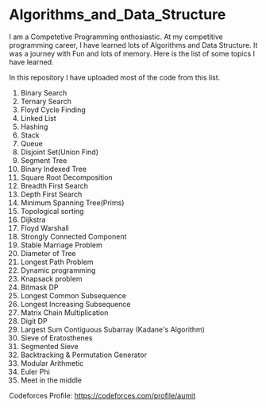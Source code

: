 # Algorithms_and_Data_Structure

I am a Competetive Programming enthosiastic. At my competitive programming career, I have learned lots of Algorithms and Data Structure.  It was a journey with Fun and lots of memory.
Here is the list of some topics I have learned.

In this repository I have uploaded most of the code from this list.

1.	Binary Search
2.	Ternary Search
3.	Floyd Cycle Finding
4.	Linked List
5.	Hashing
6.	Stack
7.	Queue
8.	Disjoint Set(Union Find)
9.	Segment Tree
10.	Binary Indexed Tree
11.	Square Root Decomposition
12.	Breadth First Search
13.	Depth First Search
14.	Minimum Spanning Tree(Prims)
15.	Topological sorting
16.	Dijkstra
17.	Floyd Warshall
18.	Strongly Connected Component
19.	Stable Marriage Problem
20.	Diameter of Tree
21.	Longest Path Problem
22.	Dynamic programming 
23.	Knapsack problem
24.	Bitmask DP
25.	Longest Common Subsequence
26.	Longest Increasing Subsequence
27.	Matrix Chain Multiplication
28.	Digit DP
29.	Largest Sum Contiguous Subarray (Kadane's Algorithm)
30.	Sieve of Eratosthenes
31.	Segmented Sieve
32.	Backtracking & Permutation Generator
33.	Modular Arithmetic
34.	Euler Phi
35.	Meet in the middle


Codeforces Profile: https://codeforces.com/profile/aumit
